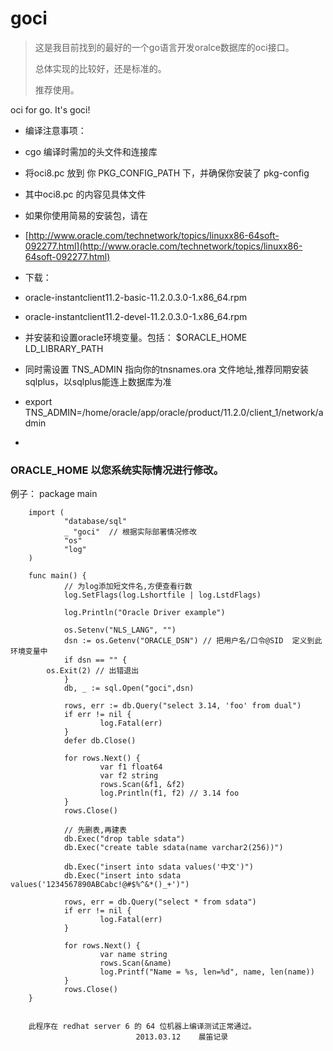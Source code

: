 goci
====
> 这是我目前找到的最好的一个go语言开发oralce数据库的oci接口。
>
> 总体实现的比较好，还是标准的。
>
> 推荐使用。

oci for go. It's goci!

* 编译注意事项：
* cgo 编译时需加的头文件和连接库
* 将oci8.pc 放到 你 PKG_CONFIG_PATH 下，并确保你安装了 pkg-config
* 其中oci8.pc 的内容见具体文件
 

* 如果你使用简易的安装包，请在
* [http://www.oracle.com/technetwork/topics/linuxx86-64soft-092277.html](http://www.oracle.com/technetwork/topics/linuxx86-64soft-092277.html)
* 下载：
* oracle-instantclient11.2-basic-11.2.0.3.0-1.x86_64.rpm 
* oracle-instantclient11.2-devel-11.2.0.3.0-1.x86_64.rpm
* 并安装和设置oracle环境变量。包括： $ORACLE_HOME LD_LIBRARY_PATH 
* 同时需设置 TNS_ADMIN 指向你的tnsnames.ora 文件地址,推荐同期安装sqlplus，以sqlplus能连上数据库为准
* export  TNS_ADMIN=/home/oracle/app/oracle/product/11.2.0/client_1/network/admin
* 
### ORACLE_HOME 以您系统实际情况进行修改。

例子：
        package main

        import (
                "database/sql"
                _ "goci"  // 根据实际部署情况修改
                "os"
                "log"
        )

        func main() {
                // 为log添加短文件名,方便查看行数
                log.SetFlags(log.Lshortfile | log.LstdFlags)

                log.Println("Oracle Driver example")

                os.Setenv("NLS_LANG", "")
                dsn := os.Getenv("ORACLE_DSN") // 把用户名/口令@SID  定义到此环境变量中
                if dsn == "" {
          	os.Exit(2) // 出错退出
                }
                db, _ := sql.Open("goci",dsn)

                rows, err := db.Query("select 3.14, 'foo' from dual")
                if err != nil {
                        log.Fatal(err)
                }
                defer db.Close()

                for rows.Next() {
                        var f1 float64
                        var f2 string
                        rows.Scan(&f1, &f2)
                        log.Println(f1, f2) // 3.14 foo
                }
                rows.Close()

                // 先删表,再建表
                db.Exec("drop table sdata")
                db.Exec("create table sdata(name varchar2(256))")

                db.Exec("insert into sdata values('中文')")
                db.Exec("insert into sdata values('1234567890ABCabc!@#$%^&*()_+')")

                rows, err = db.Query("select * from sdata")
                if err != nil {
                        log.Fatal(err)
                }

                for rows.Next() {
                        var name string
                        rows.Scan(&name)
                        log.Printf("Name = %s, len=%d", name, len(name))
                }
                rows.Close()
        }


        此程序在 redhat server 6 的 64 位机器上编译测试正常通过。
                                2013.03.12    晨笛记录
